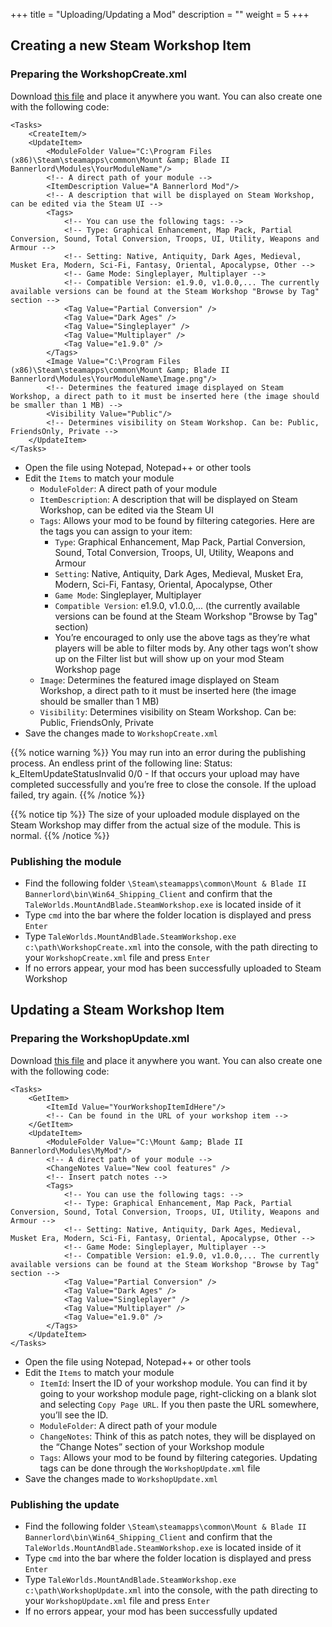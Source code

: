 +++
title = "Uploading/Updating a Mod"
description = ""
weight = 5
+++

## Creating a new Steam Workshop Item

### Preparing the WorkshopCreate.xml

Download [this file](https://download.taleworlds.com/WorkshopCreate.xml) and place it anywhere you want. You can also create one with the following code:

	<Tasks>
		<CreateItem/>
		<UpdateItem>
			<ModuleFolder Value="C:\Program Files (x86)\Steam\steamapps\common\Mount &amp; Blade II Bannerlord\Modules\YourModuleName"/>
			<!-- A direct path of your module -->
			<ItemDescription Value="A Bannerlord Mod"/>
			<!-- A description that will be displayed on Steam Workshop, can be edited via the Steam UI -->
			<Tags> 
				<!-- You can use the following tags: -->
				<!-- Type: Graphical Enhancement, Map Pack, Partial Conversion, Sound, Total Conversion, Troops, UI, Utility, Weapons and Armour -->
				<!-- Setting: Native, Antiquity, Dark Ages, Medieval, Musket Era, Modern, Sci-Fi, Fantasy, Oriental, Apocalypse, Other -->
				<!-- Game Mode: Singleplayer, Multiplayer -->
				<!-- Compatible Version: e1.9.0, v1.0.0,... The currently available versions can be found at the Steam Workshop "Browse by Tag" section -->
				<Tag Value="Partial Conversion" />
				<Tag Value="Dark Ages" />
				<Tag Value="Singleplayer" />
				<Tag Value="Multiplayer" />
				<Tag Value="e1.9.0" />
			</Tags>
			<Image Value="C:\Program Files (x86)\Steam\steamapps\common\Mount &amp; Blade II Bannerlord\Modules\YourModuleName\Image.png"/>
			<!-- Determines the featured image displayed on Steam Workshop, a direct path to it must be inserted here (the image should be smaller than 1 MB) -->
			<Visibility Value="Public"/>
			<!-- Determines visibility on Steam Workshop. Can be: Public, FriendsOnly, Private -->
		</UpdateItem>
	</Tasks>

* Open the file using Notepad, Notepad++ or other tools
* Edit the `Items` to match your module
	* `ModuleFolder`: A direct path of your module
	* `ItemDescription`: A description that will be displayed on Steam Workshop, can be edited via the Steam UI
	* `Tags`: Allows your mod to be found by filtering categories. Here are the tags you can assign to your item:
		* `Type`: Graphical Enhancement, Map Pack, Partial Conversion, Sound, Total Conversion, Troops, UI, Utility, Weapons and Armour
		* `Setting`: Native, Antiquity, Dark Ages, Medieval, Musket Era, Modern, Sci-Fi, Fantasy, Oriental, Apocalypse, Other
		* `Game Mode`: Singleplayer, Multiplayer
		* `Compatible Version`: e1.9.0, v1.0.0,... (the currently available versions can be found at the Steam Workshop "Browse by Tag" section)
		* You’re encouraged to only use the above tags as they’re what players will be able to filter mods by. Any other tags won’t show up on the Filter list but will show up on your mod Steam Workshop page
	* `Image`: Determines the featured image displayed on Steam Workshop, a direct path to it must be inserted here (the image should be smaller than 1 MB)
	* `Visibility`: Determines visibility on Steam Workshop. Can be: Public, FriendsOnly, Private
* Save the changes made to `WorkshopCreate.xml`

{{% notice warning %}}
You may run into an error during the publishing process. An endless print of the following line: Status: k_EItemUpdateStatusInvalid 0/0 - If that occurs your upload may have completed successfully and you’re free to close the console. If the upload failed, try again.
{{% /notice %}}

{{% notice tip %}}
The size of your uploaded module displayed on the Steam Workshop may differ from the actual size of the module. This is normal.
{{% /notice %}}

### Publishing the module
* Find the following folder `\Steam\steamapps\common\Mount & Blade II Bannerlord\bin\Win64_Shipping_Client` and confirm that the `TaleWorlds.MountAndBlade.SteamWorkshop.exe` is located inside of it
* Type `cmd` into the bar where the folder location is displayed and press `Enter`
* Type `TaleWorlds.MountAndBlade.SteamWorkshop.exe c:\path\WorkshopCreate.xml` into the console, with the path directing to your `WorkshopCreate.xml` file and press `Enter`
* If no errors appear, your mod has been successfully uploaded to Steam Workshop

## Updating a Steam Workshop Item

### Preparing the WorkshopUpdate.xml

Download [this file](https://download.taleworlds.com/WorkshopUpdate.xml) and place it anywhere you want. You can also create one with the following code:

	<Tasks>
		<GetItem>
			<ItemId Value="YourWorkshopItemIdHere"/>
			<!-- Can be found in the URL of your workshop item -->
		</GetItem>
		<UpdateItem>
			<ModuleFolder Value="C:\Mount &amp; Blade II Bannerlord\Modules\MyMod"/>
			<!-- A direct path of your module -->	
			<ChangeNotes Value="New cool features" />
			<!-- Insert patch notes -->
			<Tags> 
				<!-- You can use the following tags: -->
				<!-- Type: Graphical Enhancement, Map Pack, Partial Conversion, Sound, Total Conversion, Troops, UI, Utility, Weapons and Armour -->
				<!-- Setting: Native, Antiquity, Dark Ages, Medieval, Musket Era, Modern, Sci-Fi, Fantasy, Oriental, Apocalypse, Other -->
				<!-- Game Mode: Singleplayer, Multiplayer -->
				<!-- Compatible Version: e1.9.0, v1.0.0,... The currently available versions can be found at the Steam Workshop "Browse by Tag" section -->
				<Tag Value="Partial Conversion" />
				<Tag Value="Dark Ages" />
				<Tag Value="Singleplayer" />
				<Tag Value="Multiplayer" />
				<Tag Value="e1.9.0" />
			</Tags>
		</UpdateItem>
	</Tasks>

* Open the file using Notepad, Notepad++ or other tools
* Edit the `Items` to match your module
	* `ItemId`: Insert the ID of your workshop module. You can find it by going to your workshop module page, right-clicking on a blank slot and selecting `Copy Page URL`. If you then paste the URL somewhere, you’ll see the ID.
	* `ModuleFolder`: A direct path of your module
	* `ChangeNotes`: Think of this as patch notes, they will be displayed on the “Change Notes” section of your Workshop module
	* `Tags`: Allows your mod to be found by filtering categories. Updating tags can be done through the `WorkshopUpdate.xml` file
* Save the changes made to `WorkshopUpdate.xml`

### Publishing the update
* Find the following folder `\Steam\steamapps\common\Mount & Blade II Bannerlord\bin\Win64_Shipping_Client` and confirm that the `TaleWorlds.MountAndBlade.SteamWorkshop.exe` is located inside of it
* Type `cmd` into the bar where the folder location is displayed and press `Enter`
* Type `TaleWorlds.MountAndBlade.SteamWorkshop.exe c:\path\WorkshopUpdate.xml` into the console, with the path directing to your `WorkshopUpdate.xml` file and press `Enter`
* If no errors appear, your mod has been successfully updated